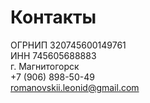 # Контакты

ОГРНИП  320745600149761  
ИНН  745605688883  
г. Магнитогорск  
+7 (906) 898-50-49  
romanovskii.leonid@gmail.com